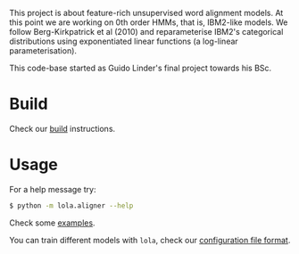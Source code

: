 
This project is about feature-rich unsupervised word alignment models.
At this point we are working on 0th order HMMs, that is, IBM2-like models.
We follow Berg-Kirkpatrick et al (2010) and reparameterise IBM2's categorical distributions using exponentiated linear functions (a log-linear parameterisation).

This code-base started as Guido Linder's final project towards his BSc.

# Build

Check our [build](doc/build.md) instructions.
        

# Usage

For a help message try:
 
```sh
$ python -m lola.aligner --help
```

Check some [examples](doc/example.md).
 
You can train different models with `lola`, check our [configuration file format](doc/config.md). 

